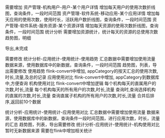 需要增加
资产管理-机构⽤户-⽤户-某个⽤户详情
增加每天⽤户的使⽤次数折线图，查询条件，⼀段时间范围
资产管理-软件系统-移动应⽤-某个应⽤详情
增加每天应⽤的使⽤次数，使⽤时⻓，活跃⽤户数折线图，查询条件，⼀段时间范围
资产管理-软件系统-服务资源-某个资源详情
增加每天资源的使⽤次数折线图，查询条件，⼀段时间范围
统计分析
需要增加资源统计，统计每天的资源的总使⽤次数
趋势图，明细

导出,未完成

需要修改
统计分析-应⽤统计-使⽤统计-使⽤趋势
汇总数据中需要增加使⽤流量
数据来源，使⽤数据库中的新数据，查询条件，⼀段时间范围
趋势图，列表，导出需要修改
	使用趋势
		flink-convert中增加, appCategory的按天汇总的使用次数,时长,流量,及总的记录
	应用使用对比
		flink-convert中增加, appCategory到数据库中,方便查询
	机构使用对比
		flink-convert中增加逻辑
			每个机构每天的直属用户的次数,时长,流量
			每个机构每天的所有用户的次数,时长,流量
			查询时,查询选择机构的直属的次数,时长,流量
			查询直属子机构的所有用户的次数,时长,流量
			合并后排序,返回前10个数据

统计分析-应⽤统计-使⽤统计-应⽤使⽤对⽐
汇总数据中需要增加使⽤流量
数据来源，使⽤数据库中的新数据，查询条件⼀段时间范围，进⾏应⽤次数，时⻓，流量的汇总
趋势图，列表，导出需要修改
统计分析-应⽤统计-使⽤统计-机构使⽤对⽐
暂时⽆新数据来源
需要在flink中增加相关统计